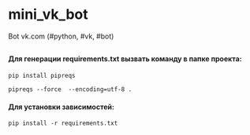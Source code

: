 # mini_vk_bot
Bot vk.com (#python, #vk, #bot)

##
#### Для генерации requirements.txt вызвать команду в папке проекта:

`pip install pipreqs`

`pipreqs --force  --encoding=utf-8 .`

#### Для установки зависимостей:

`pip install -r requirements.txt`
